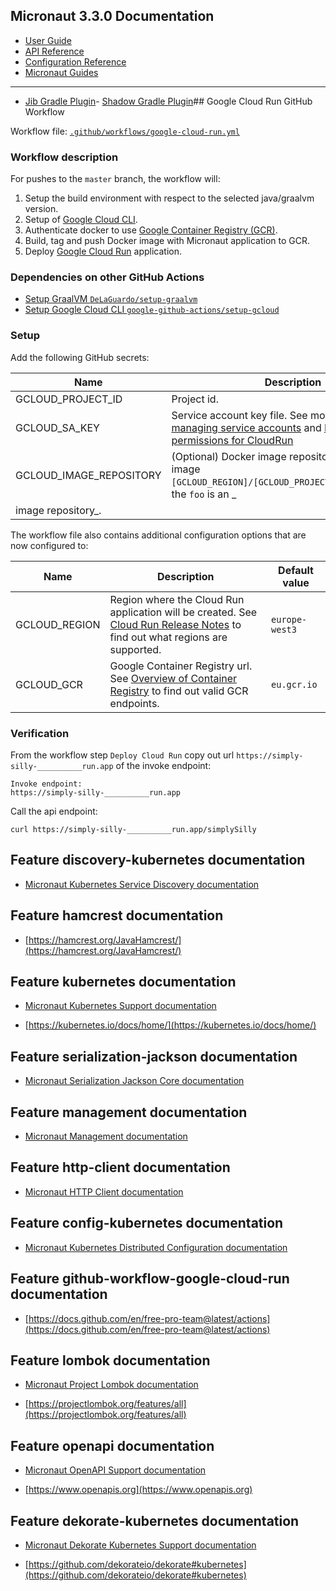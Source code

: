 ## Micronaut 3.3.0 Documentation

- [User Guide](https://docs.micronaut.io/3.3.0/guide/index.html)
- [API Reference](https://docs.micronaut.io/3.3.0/api/index.html)
- [Configuration Reference](https://docs.micronaut.io/3.3.0/guide/configurationreference.html)
- [Micronaut Guides](https://guides.micronaut.io/index.html)

---

- [Jib Gradle Plugin](https://plugins.gradle.org/plugin/com.google.cloud.tools.jib)- [Shadow Gradle Plugin](https://plugins.gradle.org/plugin/com.github.johnrengelman.shadow)##
  Google Cloud Run GitHub Workflow

Workflow file: [`.github/workflows/google-cloud-run.yml`](.github/workflows/google-cloud-run.yml)

### Workflow description

For pushes to the `master` branch, the workflow will:

1. Setup the build environment with respect to the selected java/graalvm version.
2. Setup of [Google Cloud CLI](https://cloud.google.com/sdk).
3. Authenticate docker to use [Google Container Registry (GCR)](https://cloud.google.com/container-registry/docs).
4. Build, tag and push Docker image with Micronaut application to GCR.
6. Deploy [Google Cloud Run](https://cloud.google.com/run) application.

### Dependencies on other GitHub Actions

- [Setup GraalVM `DeLaGuardo/setup-graalvm`](https://github.com/DeLaGuardo/setup-graalvm)
- [Setup Google Cloud CLI `google-github-actions/setup-gcloud`](https://github.com/google-github-actions/setup-gcloud)

### Setup

Add the following GitHub secrets:

| Name | Description |
| ---- | ----------- |
| GCLOUD_PROJECT_ID | Project id. |
| GCLOUD_SA_KEY | Service account key file. See more on [Creating and managing service accounts](https://cloud.google.com/iam/docs/creating-managing-service-accounts#iam-service-accounts-create-gcloud) and [Deployment permissions for CloudRun](https://cloud.google.com/run/docs/reference/iam/roles#additional-configuration) |
| GCLOUD_IMAGE_REPOSITORY | (Optional) Docker image repository in GCR. For image `[GCLOUD_REGION]/[GCLOUD_PROJECT_ID]/foo/bar:0.1`, the `foo` is an _
image repository_. |

The workflow file also contains additional configuration options that are now configured to:

| Name | Description | Default value |
| ---- | ----------- | ------------- |
| GCLOUD_REGION | Region where the Cloud Run application will be created. See [Cloud Run Release Notes](https://cloud.google.com/run/docs/release-notes) to find out what regions are supported. | `europe-west3` |
| GCLOUD_GCR | Google Container Registry url. See [Overview of Container Registry](https://cloud.google.com/container-registry/docs/overview) to find out valid GCR endpoints. | `eu.gcr.io` |

### Verification

From the workflow step `Deploy Cloud Run` copy out url `https://simply-silly-__________run.app` of the invoke endpoint:

```
Invoke endpoint:
https://simply-silly-__________run.app
```

Call the api endpoint:

```
curl https://simply-silly-__________run.app/simplySilly
```

## Feature discovery-kubernetes documentation

- [Micronaut Kubernetes Service Discovery documentation](https://micronaut-projects.github.io/micronaut-kubernetes/latest/guide/#service-discovery)

## Feature hamcrest documentation

- [https://hamcrest.org/JavaHamcrest/](https://hamcrest.org/JavaHamcrest/)

## Feature kubernetes documentation

- [Micronaut Kubernetes Support documentation](https://micronaut-projects.github.io/micronaut-kubernetes/latest/guide/index.html)

- [https://kubernetes.io/docs/home/](https://kubernetes.io/docs/home/)

## Feature serialization-jackson documentation

- [Micronaut Serialization Jackson Core documentation](https://micronaut-projects.github.io/micronaut-serialization/1.0.x/guide/)

## Feature management documentation

- [Micronaut Management documentation](https://docs.micronaut.io/latest/guide/index.html#management)

## Feature http-client documentation

- [Micronaut HTTP Client documentation](https://docs.micronaut.io/latest/guide/index.html#httpClient)

## Feature config-kubernetes documentation

- [Micronaut Kubernetes Distributed Configuration documentation](https://micronaut-projects.github.io/micronaut-kubernetes/latest/guide/#config-client)

## Feature github-workflow-google-cloud-run documentation

- [https://docs.github.com/en/free-pro-team@latest/actions](https://docs.github.com/en/free-pro-team@latest/actions)

## Feature lombok documentation

- [Micronaut Project Lombok documentation](https://docs.micronaut.io/latest/guide/index.html#lombok)

- [https://projectlombok.org/features/all](https://projectlombok.org/features/all)

## Feature openapi documentation

- [Micronaut OpenAPI Support documentation](https://micronaut-projects.github.io/micronaut-openapi/latest/guide/index.html)

- [https://www.openapis.org](https://www.openapis.org)

## Feature dekorate-kubernetes documentation

- [Micronaut Dekorate Kubernetes Support documentation](https://micronaut-projects.github.io/micronaut-kubernetes/latest/guide/index.html)

- [https://github.com/dekorateio/dekorate#kubernetes](https://github.com/dekorateio/dekorate#kubernetes)

